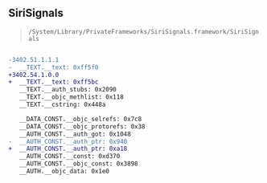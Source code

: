 ## SiriSignals

> `/System/Library/PrivateFrameworks/SiriSignals.framework/SiriSignals`

```diff

-3402.51.1.1.1
-  __TEXT.__text: 0xff5f0
+3402.54.1.0.0
+  __TEXT.__text: 0xff5bc
   __TEXT.__auth_stubs: 0x2090
   __TEXT.__objc_methlist: 0x118
   __TEXT.__cstring: 0x448a

   __DATA_CONST.__objc_selrefs: 0x7c8
   __DATA_CONST.__objc_protorefs: 0x38
   __AUTH_CONST.__auth_got: 0x1048
-  __AUTH_CONST.__auth_ptr: 0x940
+  __AUTH_CONST.__auth_ptr: 0xa18
   __AUTH_CONST.__const: 0xd370
   __AUTH_CONST.__objc_const: 0x3898
   __AUTH.__objc_data: 0x1e0

```
